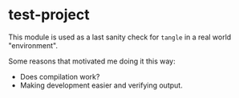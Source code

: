 # test-project

This module is used as a last sanity check for `tangle` in a real world "environment". 

Some reasons that motivated me doing it this way:
- Does compilation work?
- Making development easier and verifying output.